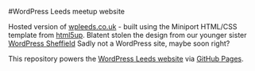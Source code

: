 #WordPress Leeds meetup website

Hosted version of [wpleeds.co.uk](http://wpleeds.co.uk) - built using the Miniport HTML/CSS template from [html5up](http://html5up.net). Blatent stolen the design from our younger sister [WordPress Sheffield](http://wpsheffield.com) Sadly not a WordPress site, maybe soon right?

This repository powers the [WordPress Leeds website](http://wpleeds.co.uk) via [GitHub Pages](http://pages.github.com/).
